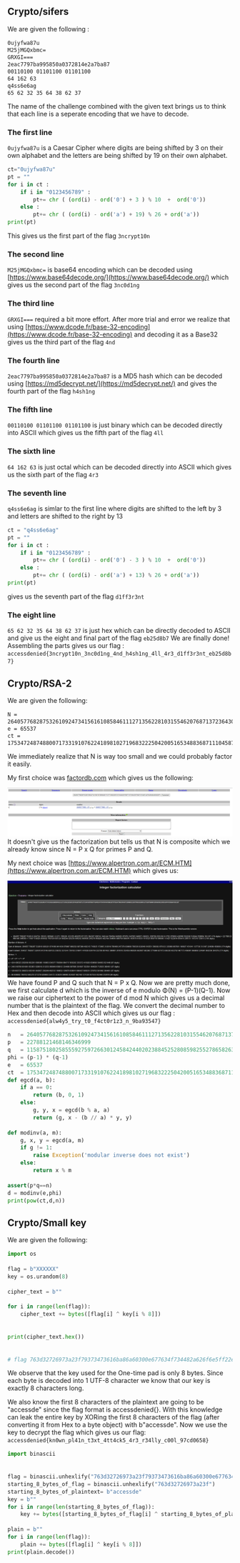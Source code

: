 ## Crypto/sifers
We are given the following :
```
0ujyfwa87u
M25jMGQxbmc=
GRXGI===
2eac7797ba995850a0372814e2a7ba87 
00110100 01101100 01101100
64 162 63
q4ss6e6ag
65 62 32 35 64 38 62 37
```
The name of the challenge combined with the given text brings us to think that each line is a seperate encoding that we have to decode.
### The first line
`0ujyfwa87u`
is a Caesar Cipher where digits are being shifted by 3 on their own alphabet and the letters are being shifted by 19 on their own alphabet. 
```python
ct="0ujyfwa87u"
pt = ""
for i in ct :
    if i in "0123456789" :
        pt+= chr ( (ord(i) - ord('0') + 3 ) % 10  +  ord('0'))
    else :
        pt+= chr ( (ord(i) - ord('a') + 19) % 26 + ord('a'))
print(pt)
```
This gives us the first part of the flag `3ncrypt10n`

### The second line 
`M25jMGQxbmc=` is base64 encoding which can be decoded using [https://www.base64decode.org/](https://www.base64decode.org/) which gives us the second part of the flag `3nc0d1ng`
### The third line 
`GRXGI===` required a bit more effort.
After more trial and error we realize that using [https://www.dcode.fr/base-32-encoding](https://www.dcode.fr/base-32-encoding) and decoding it  as a Base32 gives us the third part of the flag `4nd`

### The fourth line
`2eac7797ba995850a0372814e2a7ba87` is a MD5 hash which can be decoded using [https://md5decrypt.net/](https://md5decrypt.net/) and gives the fourth part of the flag `h4sh1ng`

### The fifth line 
`00110100 01101100 01101100` is just binary which can be decoded directly into ASCII which gives us the fifth part of the flag `4ll`

### The sixth line
`64 162 63` is just octal which can be decoded directly into ASCII which gives us the sixth part of the flag `4r3`
### The seventh line
`q4ss6e6ag` is simlar to the first line where digits are shifted to the left by 3 and letters are shifted to the right by 13
``` python
ct = "q4ss6e6ag"
pt = ""
for i in ct :
    if i in "0123456789" :
        pt+= chr ( (ord(i) - ord('0') - 3 ) % 10  +  ord('0'))
    else :
        pt+= chr ( (ord(i) - ord('a') + 13) % 26 + ord('a'))
print(pt)
```
gives us the seventh part of the flag `d1ff3r3nt`
### The eight line
`65 62 32 35 64 38 62 37`
is just hex which can be directly decoded to ASCII and give us the eight and final part of the flag `eb25d8b7`
We are finally done!
Assembling the parts gives us our flag : `accessdenied{3ncrypt10n_3nc0d1ng_4nd_h4sh1ng_4ll_4r3_d1ff3r3nt_eb25d8b7}`
## Crypto/RSA-2


We are given the following:
```
N = 264057768287532610924734156161085846111271356228103155462076871372364307056741048144764594645062879781647063846971890031256799636109911752078600428566502298518944558664381187
e = 65537
ct = 175347248748800717331910762241898102719683222504200516534883687111045877096093372005991552193144558951747833811929393668749668731738201985792026669764642235225240342271148171
```
We immediately realize that N is way too small and we could probably factor it easily.

My first choice was [factordb.com](http://factordb.com/) which gives us the following:

![](factordb.PNG)
It doesn't give us the factorization but tells us that N is composite which we already know since N = P x Q for primes P and Q.

My next choice was [https://www.alpertron.com.ar/ECM.HTM](https://www.alpertron.com.ar/ECM.HTM) which gives us:

![](intfac.PNG)
We have found P and Q such that N = P x Q. Now we are pretty much done, we first calculate d which is the inverse of e modulo Φ(N) = (P-1)(Q-1). Now we raise our ciphertext to the power of d mod N which gives us a decimal number that is the plaintext of the flag. We convert the decimal number to Hex and then decode into ASCII which gives us our flag : `accessdenied{alw4y5_try_t0_f4ct0r1z3_n_9ba93547}`
```python
n   = 264057768287532610924734156161085846111271356228103155462076871372364307056741048144764594645062879781647063846971890031256799636109911752078600428566502298518944558664381187
p   = 22788121468146346999
q   = 11587518025855592759726630124584244020238845252808598255278658263482784394605886754984976163579618331619323699778956049111427022474635415206131197278729813
phi = (p-1) * (q-1)
e   = 65537
ct  = 175347248748800717331910762241898102719683222504200516534883687111045877096093372005991552193144558951747833811929393668749668731738201985792026669764642235225240342271148171
def egcd(a, b):
    if a == 0:
        return (b, 0, 1)
    else:
        g, y, x = egcd(b % a, a)
        return (g, x - (b // a) * y, y)

def modinv(a, m):
    g, x, y = egcd(a, m)
    if g != 1:
        raise Exception('modular inverse does not exist')
    else:
        return x % m

assert(p*q==n)
d = modinv(e,phi)
print(pow(ct,d,n))
```
## Crypto/Small key

We are given the following:

```python
import os

flag = b"XXXXXX"
key = os.urandom(8)

cipher_text = b""

for i in range(len(flag)):
    cipher_text += bytes([flag[i] ^ key[i % 8]])


print(cipher_text.hex())


# flag 763d32726973a23f79373473616ba86a60300e677634f734482a626f6e5ff22e636a327c2f5ff228240123242e6caa23483d6127765fff6d743a61212f38bb
```
We observe that the key used for the One-time pad is only 8 bytes. Since each byte is decoded into 1 UTF-8 character we know that our key is exactly 8 characters long.

We also know the first 8 characters of the plaintext are going to be "accessde" since the flag format is accessdenied{}. With this knowledge can leak the entire key
by XORing the first 8 characters of the flag (after converting it from Hex to a byte object) with b"accessde". Now we use the key to decrypt the flag which gives us our flag:
`accessdenied{kn0wn_pl41n_t3xt_4tt4ck5_4r3_r34lly_c00l_97cd0658}`
```python
import binascii


flag = binascii.unhexlify("763d32726973a23f79373473616ba86a60300e677634f734482a626f6e5ff22e636a327c2f5ff228240123242e6caa23483d6127765fff6d743a61212f38bb")
starting_8_bytes_of_flag = binascii.unhexlify("763d32726973a23f")
starting_8_bytes_of_plaintext= b"accessde"
key = b""
for i in range(len(starting_8_bytes_of_flag)):
    key += bytes([starting_8_bytes_of_flag[i] ^ starting_8_bytes_of_plaintext[i % 8]]) 

plain = b""
for i in range(len(flag)):
    plain += bytes([flag[i] ^ key[i % 8]])
print(plain.decode())
```
